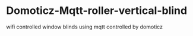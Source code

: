 # Domoticz-Mqtt-roller-vertical-blind
wifi controlled window blinds using mqtt controlled by domoticz
